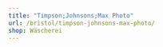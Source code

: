 ```yaml
---
title: "Timpson;Johnsons;Max Photo"
url: /bristol/timpson-johnsons-max-photo/
shop: Wäscherei
---
```

